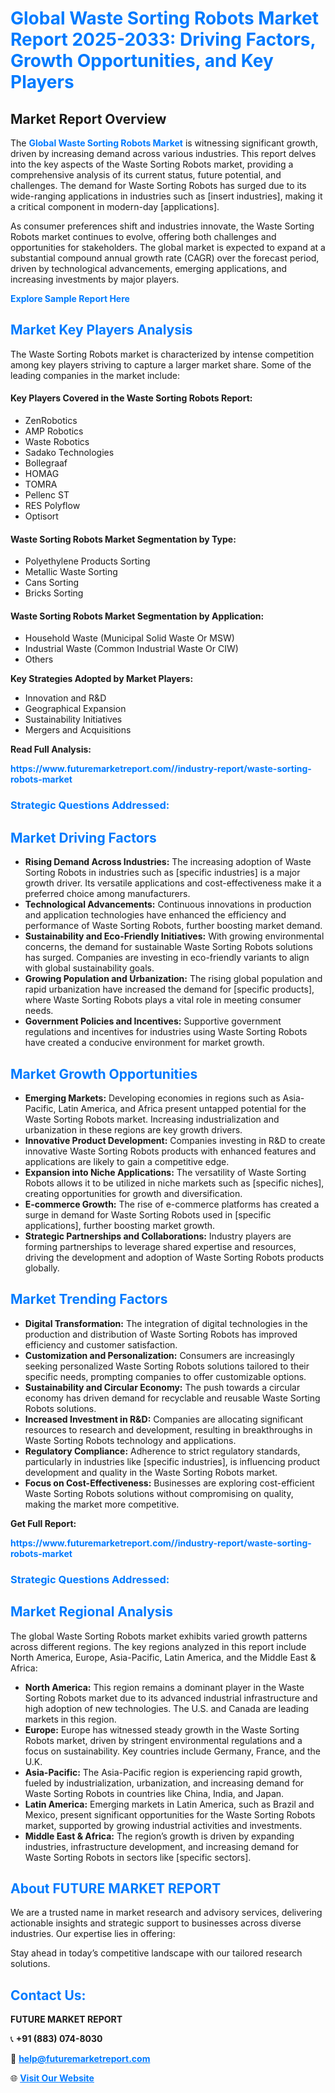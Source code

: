 <h1 style="color: #007BFF;">Global Waste Sorting Robots Market Report 2025-2033: Driving Factors, Growth Opportunities, and Key Players</h1>

<section id="overview">
<h2>Market Report Overview</h2>
<p>The <a href="https://www.futuremarketreport.com//industry-report/waste-sorting-robots-market" style="color: #007BFF; text-decoration: none;"><strong>Global Waste Sorting Robots Market</strong></a> is witnessing significant growth, driven by increasing demand across various industries. This report delves into the key aspects of the Waste Sorting Robots market, providing a comprehensive analysis of its current status, future potential, and challenges. The demand for Waste Sorting Robots has surged due to its wide-ranging applications in industries such as [insert industries], making it a critical component in modern-day [applications].</p>
<p>As consumer preferences shift and industries innovate, the Waste Sorting Robots market continues to evolve, offering both challenges and opportunities for stakeholders. The global market is expected to expand at a substantial compound annual growth rate (CAGR) over the forecast period, driven by technological advancements, emerging applications, and increasing investments by major players.</p>
</section>

<section id="overview">
<p><a href="https://www.futuremarketreport.com//request-sample/reportId=89071" style="color: #007BFF; text-decoration: none;"><strong>Explore Sample Report Here</strong></a></p>
</section>

<section id="key-players">
<h2 style="color: #007BFF;">Market Key Players Analysis</h2>
<p>The Waste Sorting Robots market is characterized by intense competition among key players striving to capture a larger market share. Some of the leading companies in the market include:</p>
<h4>Key Players Covered in the Waste Sorting Robots Report:</h4>
<ul><li>ZenRobotics</li><li>AMP Robotics</li><li>Waste Robotics</li><li>Sadako Technologies</li><li>Bollegraaf</li><li>HOMAG</li><li>TOMRA</li><li>Pellenc ST</li><li>RES Polyflow</li><li>Optisort</li></ul>
<h4>Waste Sorting Robots Market Segmentation by Type:</h4>
<ul><li>Polyethylene Products Sorting</li><li>Metallic Waste Sorting</li><li>Cans Sorting</li><li>Bricks Sorting</li></ul>

<h4>Waste Sorting Robots Market Segmentation by Application:</h4>
<ul><li>Household Waste (Municipal Solid Waste Or MSW)</li><li>Industrial Waste (Common Industrial Waste Or CIW)</li><li>Others</li></ul>
<p><strong>Key Strategies Adopted by Market Players:</strong></p>
<ul>
<li>Innovation and R&D</li>
<li>Geographical Expansion</li>
<li>Sustainability Initiatives</li>
<li>Mergers and Acquisitions</li>
</ul>
</section>

<section>
<p><strong>Read Full Analysis: </strong></p><a href="https://www.futuremarketreport.com//industry-report/waste-sorting-robots-market" style="color: #007BFF; text-decoration: none;"><strong>https://www.futuremarketreport.com//industry-report/waste-sorting-robots-market</strong></a>
<h3 style="color: #007BFF;">Strategic Questions Addressed:</h3>
</section>

<section id="driving-factors">
<h2 style="color: #007BFF;">Market Driving Factors</h2>
<ul>
<li><strong>Rising Demand Across Industries:</strong> The increasing adoption of Waste Sorting Robots in industries such as [specific industries] is a major growth driver. Its versatile applications and cost-effectiveness make it a preferred choice among manufacturers.</li>
<li><strong>Technological Advancements:</strong> Continuous innovations in production and application technologies have enhanced the efficiency and performance of Waste Sorting Robots, further boosting market demand.</li>
<li><strong>Sustainability and Eco-Friendly Initiatives:</strong> With growing environmental concerns, the demand for sustainable Waste Sorting Robots solutions has surged. Companies are investing in eco-friendly variants to align with global sustainability goals.</li>
<li><strong>Growing Population and Urbanization:</strong> The rising global population and rapid urbanization have increased the demand for [specific products], where Waste Sorting Robots plays a vital role in meeting consumer needs.</li>
<li><strong>Government Policies and Incentives:</strong> Supportive government regulations and incentives for industries using Waste Sorting Robots have created a conducive environment for market growth.</li>
</ul>
</section>

<section id="growth-opportunities">
<h2 style="color: #007BFF;">Market Growth Opportunities</h2>
<ul>
<li><strong>Emerging Markets:</strong> Developing economies in regions such as Asia-Pacific, Latin America, and Africa present untapped potential for the Waste Sorting Robots market. Increasing industrialization and urbanization in these regions are key growth drivers.</li>
<li><strong>Innovative Product Development:</strong> Companies investing in R&D to create innovative Waste Sorting Robots products with enhanced features and applications are likely to gain a competitive edge.</li>
<li><strong>Expansion into Niche Applications:</strong> The versatility of Waste Sorting Robots allows it to be utilized in niche markets such as [specific niches], creating opportunities for growth and diversification.</li>
<li><strong>E-commerce Growth:</strong> The rise of e-commerce platforms has created a surge in demand for Waste Sorting Robots used in [specific applications], further boosting market growth.</li>
<li><strong>Strategic Partnerships and Collaborations:</strong> Industry players are forming partnerships to leverage shared expertise and resources, driving the development and adoption of Waste Sorting Robots products globally.</li>
</ul>
</section>

<section id="trending-factors">
<h2 style="color: #007BFF;">Market Trending Factors</h2>
<ul>
<li><strong>Digital Transformation:</strong> The integration of digital technologies in the production and distribution of Waste Sorting Robots has improved efficiency and customer satisfaction.</li>
<li><strong>Customization and Personalization:</strong> Consumers are increasingly seeking personalized Waste Sorting Robots solutions tailored to their specific needs, prompting companies to offer customizable options.</li>
<li><strong>Sustainability and Circular Economy:</strong> The push towards a circular economy has driven demand for recyclable and reusable Waste Sorting Robots solutions.</li>
<li><strong>Increased Investment in R&D:</strong> Companies are allocating significant resources to research and development, resulting in breakthroughs in Waste Sorting Robots technology and applications.</li>
<li><strong>Regulatory Compliance:</strong> Adherence to strict regulatory standards, particularly in industries like [specific industries], is influencing product development and quality in the Waste Sorting Robots market.</li>
<li><strong>Focus on Cost-Effectiveness:</strong> Businesses are exploring cost-efficient Waste Sorting Robots solutions without compromising on quality, making the market more competitive.</li>
</ul>
</section>

<section>
<p><strong>Get Full Report: </strong></p><a href="https://www.futuremarketreport.com//industry-report/waste-sorting-robots-market" style="color: #007BFF; text-decoration: none;"><strong>https://www.futuremarketreport.com//industry-report/waste-sorting-robots-market</strong></a>
<h3 style="color: #007BFF;">Strategic Questions Addressed:</h3>
</section>


<section id="regional-analysis">
<h2 style="color: #007BFF;">Market Regional Analysis</h2>
<p>The global Waste Sorting Robots market exhibits varied growth patterns across different regions. The key regions analyzed in this report include North America, Europe, Asia-Pacific, Latin America, and the Middle East & Africa:</p>
<ul>
<li><strong>North America:</strong> This region remains a dominant player in the Waste Sorting Robots market due to its advanced industrial infrastructure and high adoption of new technologies. The U.S. and Canada are leading markets in this region.</li>
<li><strong>Europe:</strong> Europe has witnessed steady growth in the Waste Sorting Robots market, driven by stringent environmental regulations and a focus on sustainability. Key countries include Germany, France, and the U.K.</li>
<li><strong>Asia-Pacific:</strong> The Asia-Pacific region is experiencing rapid growth, fueled by industrialization, urbanization, and increasing demand for Waste Sorting Robots in countries like China, India, and Japan.</li>
<li><strong>Latin America:</strong> Emerging markets in Latin America, such as Brazil and Mexico, present significant opportunities for the Waste Sorting Robots market, supported by growing industrial activities and investments.</li>
<li><strong>Middle East & Africa:</strong> The region’s growth is driven by expanding industries, infrastructure development, and increasing demand for Waste Sorting Robots in sectors like [specific sectors].</li>
</ul>
</section>

<footer>
<h2 style="color: #007BFF;">About FUTURE MARKET REPORT</h2>
<p>We are a trusted name in market research and advisory services, delivering actionable insights and strategic support to businesses across diverse industries. Our expertise lies in offering:</p>

<p>Stay ahead in today’s competitive landscape with our tailored research solutions.</p>

<h2 style="color: #007BFF;">Contact Us:</h2>
<p><strong>FUTURE MARKET REPORT</strong></p>
<p>📞 <strong>+91 (883) 074-8030</strong></p>
<p>📧 <strong><a href="mailto:help@futuremarketreport.com" style="color: #007BFF;">help@futuremarketreport.com</a></strong></p>
<p>🌐 <strong><a href="https://www.futuremarketreport.com/" style="color: #007BFF;">Visit Our Website</a></strong></p>
</footer>